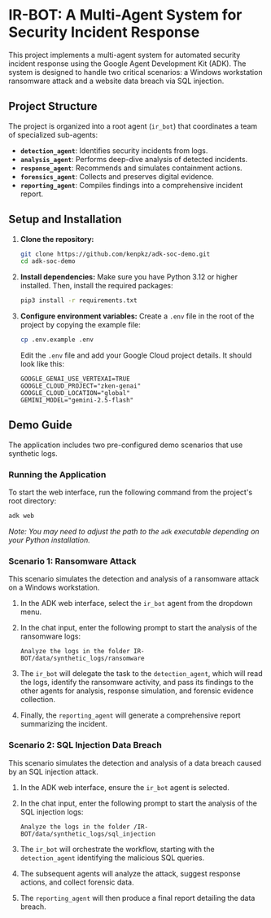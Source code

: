 # IR-BOT: A Multi-Agent System for Security Incident Response

This project implements a multi-agent system for automated security incident response using the Google Agent Development Kit (ADK). The system is designed to handle two critical scenarios: a Windows workstation ransomware attack and a website data breach via SQL injection.

## Project Structure

The project is organized into a root agent (`ir_bot`) that coordinates a team of specialized sub-agents:

-   **`detection_agent`**: Identifies security incidents from logs.
-   **`analysis_agent`**: Performs deep-dive analysis of detected incidents.
-   **`response_agent`**: Recommends and simulates containment actions.
-   **`forensics_agent`**: Collects and preserves digital evidence.
-   **`reporting_agent`**: Compiles findings into a comprehensive incident report.

## Setup and Installation

1.  **Clone the repository:**
    ```bash
    git clone https://github.com/kenpkz/adk-soc-demo.git
    cd adk-soc-demo
    ```

2.  **Install dependencies:**
    Make sure you have Python 3.12 or higher installed. Then, install the required packages:
    ```bash
    pip3 install -r requirements.txt
    ```

3.  **Configure environment variables:**
    Create a `.env` file in the root of the project by copying the example file:
    ```bash
    cp .env.example .env
    ```
    Edit the `.env` file and add your Google Cloud project details. It should look like this:
    ```
    GOOGLE_GENAI_USE_VERTEXAI=TRUE
    GOOGLE_CLOUD_PROJECT="zken-genai"
    GOOGLE_CLOUD_LOCATION="global"
    GEMINI_MODEL="gemini-2.5-flash"
    ```

## Demo Guide

The application includes two pre-configured demo scenarios that use synthetic logs.

### Running the Application

To start the web interface, run the following command from the project's root directory:

```bash
adk web
```
*Note: You may need to adjust the path to the `adk` executable depending on your Python installation.*

### Scenario 1: Ransomware Attack

This scenario simulates the detection and analysis of a ransomware attack on a Windows workstation.

1.  In the ADK web interface, select the `ir_bot` agent from the dropdown menu.
2.  In the chat input, enter the following prompt to start the analysis of the ransomware logs:

    ```
    Analyze the logs in the folder IR-BOT/data/synthetic_logs/ransomware
    ```
3.  The `ir_bot` will delegate the task to the `detection_agent`, which will read the logs, identify the ransomware activity, and pass its findings to the other agents for analysis, response simulation, and forensic evidence collection.
4.  Finally, the `reporting_agent` will generate a comprehensive report summarizing the incident.

### Scenario 2: SQL Injection Data Breach

This scenario simulates the detection and analysis of a data breach caused by an SQL injection attack.

1.  In the ADK web interface, ensure the `ir_bot` agent is selected.
2.  In the chat input, enter the following prompt to start the analysis of the SQL injection logs:

    ```
    Analyze the logs in the folder /IR-BOT/data/synthetic_logs/sql_injection
    ```
3.  The `ir_bot` will orchestrate the workflow, starting with the `detection_agent` identifying the malicious SQL queries.
4.  The subsequent agents will analyze the attack, suggest response actions, and collect forensic data.
5.  The `reporting_agent` will then produce a final report detailing the data breach.
